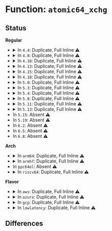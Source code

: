# Function: <code>atomic64_xchg</code>

## Status
<b>Regular</b>
<ul>
<li>
<details>
<summary>In <code>4.4</code>: Duplicate, Full Inline ⚠️</summary>

**Collision:** Static Duplication

**Inline:** Full

**Transformation:** False

**Instances:**

```
In kernel/sched/loadavg.c (ffffffff810b10d8)
Location: arch/x86/include/asm/atomic64_64.h:169
Inline: True
Inline callers:
  - kernel/sched/loadavg.c:calc_global_load
```
```
In kernel/sched/fair.c (ffffffff810b519a)
Location: arch/x86/include/asm/atomic64_64.h:169
Inline: True
Inline callers:
  - kernel/sched/fair.c:update_blocked_averages
  - kernel/sched/fair.c:update_blocked_averages
  - kernel/sched/fair.c:dequeue_entity
  - kernel/sched/fair.c:dequeue_entity
  - kernel/sched/fair.c:dequeue_task_fair
  - kernel/sched/fair.c:dequeue_task_fair
  - kernel/sched/fair.c:enqueue_entity
  - kernel/sched/fair.c:enqueue_entity
  - kernel/sched/fair.c:enqueue_task_fair
  - kernel/sched/fair.c:enqueue_task_fair
  - kernel/sched/fair.c:put_prev_entity
  - kernel/sched/fair.c:put_prev_entity
  - kernel/sched/fair.c:task_tick_fair
  - kernel/sched/fair.c:task_tick_fair
```
```
In mm/vmscan.c (ffffffff811a06a9)
Location: arch/x86/include/asm/atomic64_64.h:169
Inline: True
```
</details>
</li>
<li>
<details>
<summary>In <code>4.8</code>: Duplicate, Full Inline ⚠️</summary>

**Collision:** Static Duplication

**Inline:** Full

**Transformation:** False

**Instances:**

```
In kernel/sched/loadavg.c (ffffffff810b3b85)
Location: arch/x86/include/asm/atomic64_64.h:179
Inline: True
Inline callers:
  - kernel/sched/loadavg.c:calc_global_load
```
```
In kernel/sched/fair.c (ffffffff810b9c21)
Location: arch/x86/include/asm/atomic64_64.h:179
Inline: True
Inline callers:
  - kernel/sched/fair.c:attach_task_cfs_rq
  - kernel/sched/fair.c:attach_task_cfs_rq
  - kernel/sched/fair.c:detach_task_cfs_rq
  - kernel/sched/fair.c:detach_task_cfs_rq
  - kernel/sched/fair.c:task_tick_fair
  - kernel/sched/fair.c:task_tick_fair
  - kernel/sched/fair.c:update_blocked_averages
  - kernel/sched/fair.c:update_blocked_averages
  - kernel/sched/fair.c:dequeue_task_fair
  - kernel/sched/fair.c:dequeue_task_fair
  - kernel/sched/fair.c:enqueue_task_fair
  - kernel/sched/fair.c:enqueue_task_fair
  - kernel/sched/fair.c:set_next_entity
  - kernel/sched/fair.c:set_next_entity
  - kernel/sched/fair.c:dequeue_entity
  - kernel/sched/fair.c:dequeue_entity
```
```
In mm/vmscan.c (ffffffff811b6a5c)
Location: arch/x86/include/asm/atomic64_64.h:179
Inline: True
```
</details>
</li>
<li>
<details>
<summary>In <code>4.10</code>: Duplicate, Full Inline ⚠️</summary>

**Collision:** Static Duplication

**Inline:** Full

**Transformation:** False

**Instances:**

```
In kernel/sched/loadavg.c (ffffffff810ba1c5)
Location: arch/x86/include/asm/atomic64_64.h:179
Inline: True
Inline callers:
  - kernel/sched/loadavg.c:calc_global_load
```
```
In kernel/sched/fair.c (ffffffff810c3cf7)
Location: arch/x86/include/asm/atomic64_64.h:179
Inline: True
Inline callers:
  - kernel/sched/fair.c:task_tick_fair
  - kernel/sched/fair.c:task_tick_fair
  - kernel/sched/fair.c:update_blocked_averages
  - kernel/sched/fair.c:update_blocked_averages
  - kernel/sched/fair.c:dequeue_task_fair
  - kernel/sched/fair.c:dequeue_task_fair
```
```
In mm/vmscan.c (ffffffff811c7010)
Location: arch/x86/include/asm/atomic64_64.h:179
Inline: True
```
</details>
</li>
<li>
<details>
<summary>In <code>4.13</code>: Duplicate, Full Inline ⚠️</summary>

**Collision:** Static Duplication

**Inline:** Full

**Transformation:** False

**Instances:**

```
In kernel/sched/loadavg.c (ffffffff810b4893)
Location: arch/x86/include/asm/atomic64_64.h:185
Inline: True
Inline callers:
  - kernel/sched/loadavg.c:calc_global_load
```
```
In kernel/sched/fair.c (ffffffff810c23b0)
Location: arch/x86/include/asm/atomic64_64.h:185
Inline: True
Inline callers:
  - kernel/sched/fair.c:sched_group_set_shares
  - kernel/sched/fair.c:sched_group_set_shares
  - kernel/sched/fair.c:task_tick_fair
  - kernel/sched/fair.c:task_tick_fair
  - kernel/sched/fair.c:update_blocked_averages
  - kernel/sched/fair.c:update_blocked_averages
  - kernel/sched/fair.c:dequeue_task_fair
  - kernel/sched/fair.c:dequeue_task_fair
  - kernel/sched/fair.c:enqueue_task_fair
  - kernel/sched/fair.c:enqueue_task_fair
```
```
In mm/vmscan.c (ffffffff811cf795)
Location: arch/x86/include/asm/atomic64_64.h:185
Inline: True
```
</details>
</li>
<li>
<details>
<summary>In <code>4.15</code>: Duplicate, Full Inline ⚠️</summary>

**Collision:** Static Duplication

**Inline:** Full

**Transformation:** False

**Instances:**

```
In kernel/sched/loadavg.c (ffffffff810bbb63)
Location: arch/x86/include/asm/atomic64_64.h:186
Inline: True
Inline callers:
  - kernel/sched/loadavg.c:calc_global_load
```
```
In mm/vmscan.c (ffffffff811e4bc2)
Location: arch/x86/include/asm/atomic64_64.h:186
Inline: True
```
</details>
</li>
<li>
<details>
<summary>In <code>4.18</code>: Duplicate, Full Inline ⚠️</summary>

**Collision:** Static Duplication

**Inline:** Full

**Transformation:** False

**Instances:**

```
In kernel/sched/loadavg.c (ffffffff810c3233)
Location: include/asm-generic/atomic-instrumented.h:49
Inline: True
Inline callers:
  - kernel/sched/loadavg.c:calc_global_load
```
```
In mm/vmscan.c (ffffffff81206340)
Location: include/asm-generic/atomic-instrumented.h:49
Inline: True
```
```
In mm/page_counter.c (ffffffff8127e2a5)
Location: include/asm-generic/atomic-instrumented.h:49
Inline: True
Inline callers:
  - mm/page_counter.c:propagate_protected_usage
  - mm/page_counter.c:propagate_protected_usage
```
</details>
</li>
<li>
<details>
<summary>In <code>5.0</code>: Duplicate, Full Inline ⚠️</summary>

**Collision:** Static Duplication

**Inline:** Full

**Transformation:** False

**Instances:**

```
In kernel/sched/loadavg.c (ffffffff810cc4e3)
Location: include/asm-generic/atomic-instrumented.h:49
Inline: True
Inline callers:
  - kernel/sched/loadavg.c:calc_global_load
```
```
In mm/vmscan.c (ffffffff81218abf)
Location: include/asm-generic/atomic-instrumented.h:49
Inline: True
Inline callers:
  - mm/vmscan.c:do_shrink_slab
```
```
In mm/page_counter.c (ffffffff81292995)
Location: include/asm-generic/atomic-instrumented.h:49
Inline: True
Inline callers:
  - mm/page_counter.c:propagate_protected_usage
  - mm/page_counter.c:propagate_protected_usage
```
</details>
</li>
<li>
<details>
<summary>In <code>5.3</code>: Duplicate, Full Inline ⚠️</summary>

**Collision:** Static Duplication

**Inline:** Full

**Transformation:** False

**Instances:**

```
In kernel/sched/loadavg.c (ffffffff810d491f)
Location: include/asm-generic/atomic-instrumented.h:1421
Inline: True
Inline callers:
  - kernel/sched/loadavg.c:calc_global_load
```
```
In mm/vmscan.c (ffffffff812284ff)
Location: include/asm-generic/atomic-instrumented.h:1421
Inline: True
Inline callers:
  - mm/vmscan.c:do_shrink_slab
```
```
In mm/page_counter.c (ffffffff812ad365)
Location: include/asm-generic/atomic-instrumented.h:1421
Inline: True
Inline callers:
  - mm/page_counter.c:propagate_protected_usage
  - mm/page_counter.c:propagate_protected_usage
```
</details>
</li>
<li>
<details>
<summary>In <code>5.4</code>: Duplicate, Full Inline ⚠️</summary>

**Collision:** Static Duplication

**Inline:** Full

**Transformation:** False

**Instances:**

```
In kernel/sched/loadavg.c (ffffffff810deedf)
Location: include/asm-generic/atomic-instrumented.h:1421
Inline: True
Inline callers:
  - kernel/sched/loadavg.c:calc_global_load
```
```
In mm/vmscan.c (ffffffff8123639f)
Location: include/asm-generic/atomic-instrumented.h:1421
Inline: True
Inline callers:
  - mm/vmscan.c:do_shrink_slab
```
```
In mm/page_counter.c (ffffffff812beeb5)
Location: include/asm-generic/atomic-instrumented.h:1421
Inline: True
Inline callers:
  - mm/page_counter.c:propagate_protected_usage
  - mm/page_counter.c:propagate_protected_usage
```
</details>
</li>
<li>
<details>
<summary>In <code>5.8</code>: Duplicate, Full Inline ⚠️</summary>

**Collision:** Static Duplication

**Inline:** Full

**Transformation:** False

**Instances:**

```
In kernel/sched/loadavg.c (ffffffff810e728a)
Location: include/asm-generic/atomic-instrumented.h:1422
Inline: True
Inline callers:
  - kernel/sched/loadavg.c:calc_global_load
```
```
In mm/vmscan.c (ffffffff81264f10)
Location: include/asm-generic/atomic-instrumented.h:1422
Inline: True
Inline callers:
  - mm/vmscan.c:do_shrink_slab
```
```
In mm/page_counter.c (ffffffff812f4190)
Location: include/asm-generic/atomic-instrumented.h:1422
Inline: True
Inline callers:
  - mm/page_counter.c:propagate_protected_usage
  - mm/page_counter.c:propagate_protected_usage
```
</details>
</li>
<li>
<details>
<summary>In <code>5.11</code>: Duplicate, Full Inline ⚠️</summary>

**Collision:** Static Duplication

**Inline:** Full

**Transformation:** False

**Instances:**

```
In kernel/sched/loadavg.c (ffffffff810e4eca)
Location: include/asm-generic/atomic-instrumented.h:1422
Inline: True
Inline callers:
  - kernel/sched/loadavg.c:calc_global_load
```
```
In mm/vmscan.c (ffffffff8126f88a)
Location: include/asm-generic/atomic-instrumented.h:1422
Inline: True
Inline callers:
  - mm/vmscan.c:do_shrink_slab
```
```
In mm/page_counter.c (ffffffff812ffa80)
Location: include/asm-generic/atomic-instrumented.h:1422
Inline: True
Inline callers:
  - mm/page_counter.c:propagate_protected_usage
  - mm/page_counter.c:propagate_protected_usage
```
</details>
</li>
<li>
<details>
<summary>In <code>5.13</code>: Duplicate, Full Inline ⚠️</summary>

**Collision:** Static Duplication

**Inline:** Full

**Transformation:** False

**Instances:**

```
In kernel/sched/loadavg.c (ffffffff810e6da7)
Location: include/asm-generic/atomic-instrumented.h:1422
Inline: True
Inline callers:
  - kernel/sched/loadavg.c:calc_global_load
```
```
In mm/vmscan.c (ffffffff8127356a)
Location: include/asm-generic/atomic-instrumented.h:1422
Inline: True
Inline callers:
  - mm/vmscan.c:do_shrink_slab
  - mm/vmscan.c:do_shrink_slab
```
```
In mm/page_counter.c (ffffffff81306723)
Location: include/asm-generic/atomic-instrumented.h:1422
Inline: True
Inline callers:
  - mm/page_counter.c:propagate_protected_usage
  - mm/page_counter.c:propagate_protected_usage
```
</details>
</li>
<li>
In <code>5.15</code>: Absent ⚠️
</li>
<li>
In <code>5.19</code>: Absent ⚠️
</li>
<li>
In <code>6.2</code>: Absent ⚠️
</li>
<li>
In <code>6.5</code>: Absent ⚠️
</li>
<li>
In <code>6.8</code>: Absent ⚠️
</li>
</ul>
<b>Arch</b>
<ul>
<li>
<details>
<summary>In <code>arm64</code>: Duplicate, Full Inline ⚠️</summary>

**Collision:** Static Duplication

**Inline:** Full

**Transformation:** False

**Instances:**

```
In kernel/sched/loadavg.c (ffff80001013eba8)
Location: include/asm-generic/atomic-instrumented.h:1421
Inline: True
Inline callers:
  - kernel/sched/loadavg.c:calc_global_load
```
```
In kernel/events/core.c (ffff800010294178)
Location: include/asm-generic/atomic-instrumented.h:1421
Inline: True
Inline callers:
  - kernel/events/core.c:task_clock_event_read
  - kernel/events/core.c:task_clock_event_stop
  - kernel/events/core.c:cpu_clock_event_update
  - kernel/events/core.c:__perf_event_task_sched_out
```
```
In kernel/events/ring_buffer.c (ffff8000102a27bc)
Location: include/asm-generic/atomic-instrumented.h:1421
Inline: True
Inline callers:
  - kernel/events/ring_buffer.c:perf_output_begin
  - kernel/events/ring_buffer.c:perf_output_begin_backward
  - kernel/events/ring_buffer.c:perf_output_begin_forward
```
```
In mm/vmscan.c (ffff8000102c7c68)
Location: include/asm-generic/atomic-instrumented.h:1421
Inline: True
Inline callers:
  - mm/vmscan.c:do_shrink_slab
```
```
In mm/page_counter.c (ffff8000103609a8)
Location: include/asm-generic/atomic-instrumented.h:1421
Inline: True
Inline callers:
  - mm/page_counter.c:propagate_protected_usage
  - mm/page_counter.c:propagate_protected_usage
```
```
In drivers/perf/arm-ccn.c (ffff800010b930a8)
Location: include/asm-generic/atomic-instrumented.h:1421
Inline: True
Inline callers:
  - drivers/perf/arm-ccn.c:arm_ccn_pmu_event_update
```
</details>
</li>
<li>
<details>
<summary>In <code>armhf</code>: Duplicate, Full Inline ⚠️</summary>

**Collision:** Static Duplication

**Inline:** Full

**Transformation:** False

**Instances:**

```
In arch/arm/mm/context.c (c0322300)
Location: include/linux/atomic-fallback.h:1961
Inline: True
Inline callers:
  - arch/arm/mm/context.c:check_and_switch_context
  - arch/arm/mm/context.c:check_and_switch_context
```
```
In arch/arm/mm/cache-l2x0-pmu.c (c0324ac8)
Location: include/linux/atomic-fallback.h:1961
Inline: True
Inline callers:
  - arch/arm/mm/cache-l2x0-pmu.c:l2x0_pmu_event_read
```
```
In kernel/events/core.c (c04c03d8)
Location: include/linux/atomic-fallback.h:1961
Inline: True
Inline callers:
  - kernel/events/core.c:task_clock_event_update
  - kernel/events/core.c:cpu_clock_event_update
  - kernel/events/core.c:__perf_event_task_sched_out
```
```
In drivers/perf/arm-ccn.c (c0c7cde4)
Location: include/linux/atomic-fallback.h:1961
Inline: True
Inline callers:
  - drivers/perf/arm-ccn.c:arm_ccn_pmu_event_update
```
</details>
</li>
<li>
In <code>ppc64el</code>: Absent ⚠️
</li>
<li>
<details>
<summary>In <code>riscv64</code>: Duplicate, Full Inline ⚠️</summary>

**Collision:** Static Duplication

**Inline:** Full

**Transformation:** False

**Instances:**

```
In kernel/sched/loadavg.c (ffffffe0000ed428)
Location: arch/riscv/include/asm/atomic.h:301
Inline: True
Inline callers:
  - kernel/sched/loadavg.c:calc_global_load
```
```
In kernel/events/core.c (ffffffe0001c37a2)
Location: arch/riscv/include/asm/atomic.h:301
Inline: True
Inline callers:
  - kernel/events/core.c:task_clock_event_read
  - kernel/events/core.c:cpu_clock_event_read
  - kernel/events/core.c:cpu_clock_event_stop
  - kernel/events/core.c:__perf_event_task_sched_out
```
```
In kernel/events/ring_buffer.c (ffffffe0001d141c)
Location: arch/riscv/include/asm/atomic.h:301
Inline: True
Inline callers:
  - kernel/events/ring_buffer.c:perf_output_begin
  - kernel/events/ring_buffer.c:perf_output_begin_backward
  - kernel/events/ring_buffer.c:perf_output_begin_forward
```
```
In mm/vmscan.c (ffffffe0001e69a8)
Location: arch/riscv/include/asm/atomic.h:301
Inline: True
Inline callers:
  - mm/vmscan.c:do_shrink_slab
```
```
In mm/memory.c (ffffffe0002076a6)
Location: arch/riscv/include/asm/atomic.h:301
Inline: True
Inline callers:
  - mm/memory.c:unmap_page_range
```
```
In mm/mprotect.c (ffffffe000211204)
Location: arch/riscv/include/asm/atomic.h:301
Inline: True
Inline callers:
  - mm/mprotect.c:change_protection_range
```
```
In mm/mremap.c (ffffffe000211c38)
Location: arch/riscv/include/asm/atomic.h:301
Inline: True
Inline callers:
  - mm/mremap.c:move_page_tables
```
```
In mm/pgtable-generic.c (ffffffe000212d54)
Location: arch/riscv/include/asm/atomic.h:301
Inline: True
Inline callers:
  - mm/pgtable-generic.c:ptep_clear_flush
```
```
In mm/rmap.c (0)
Location: arch/riscv/include/asm/atomic.h:301
Inline: True
```
```
In mm/vmalloc.c (ffffffe00021561e)
Location: arch/riscv/include/asm/atomic.h:301
Inline: True
```
```
In mm/madvise.c (ffffffe000220648)
Location: arch/riscv/include/asm/atomic.h:301
Inline: True
Inline callers:
  - mm/madvise.c:madvise_free_pte_range
  - mm/madvise.c:madvise_cold_or_pageout_pte_range
```
```
In mm/hugetlb.c (ffffffe000230dde)
Location: arch/riscv/include/asm/atomic.h:301
Inline: True
Inline callers:
  - mm/hugetlb.c:hugetlb_change_protection
  - mm/hugetlb.c:__unmap_hugepage_range
```
```
In mm/page_counter.c (ffffffe0002402cc)
Location: arch/riscv/include/asm/atomic.h:301
Inline: True
Inline callers:
  - mm/page_counter.c:propagate_protected_usage
  - mm/page_counter.c:propagate_protected_usage
```
</details>
</li>
</ul>
<b>Flavor</b>
<ul>
<li>
<details>
<summary>In <code>aws</code>: Duplicate, Full Inline ⚠️</summary>

**Collision:** Static Duplication

**Inline:** Full

**Transformation:** False

**Instances:**

```
In kernel/sched/loadavg.c (ffffffff810d90cf)
Location: include/asm-generic/atomic-instrumented.h:1421
Inline: True
Inline callers:
  - kernel/sched/loadavg.c:calc_global_load
```
```
In mm/vmscan.c (ffffffff8122e9ef)
Location: include/asm-generic/atomic-instrumented.h:1421
Inline: True
Inline callers:
  - mm/vmscan.c:do_shrink_slab
```
```
In mm/page_counter.c (ffffffff812b7495)
Location: include/asm-generic/atomic-instrumented.h:1421
Inline: True
Inline callers:
  - mm/page_counter.c:propagate_protected_usage
  - mm/page_counter.c:propagate_protected_usage
```
</details>
</li>
<li>
<details>
<summary>In <code>azure</code>: Duplicate, Full Inline ⚠️</summary>

**Collision:** Static Duplication

**Inline:** Full

**Transformation:** False

**Instances:**

```
In kernel/sched/loadavg.c (ffffffff810c7acf)
Location: include/asm-generic/atomic-instrumented.h:1421
Inline: True
Inline callers:
  - kernel/sched/loadavg.c:calc_global_load
```
```
In kernel/rcu/rcu_segcblist.c (ffffffff81116691)
Location: include/asm-generic/atomic-instrumented.h:1421
Inline: True
Inline callers:
  - kernel/rcu/rcu_segcblist.c:rcu_segcblist_merge
```
```
In mm/vmscan.c (ffffffff81221aaf)
Location: include/asm-generic/atomic-instrumented.h:1421
Inline: True
Inline callers:
  - mm/vmscan.c:do_shrink_slab
```
```
In mm/page_counter.c (ffffffff812a8665)
Location: include/asm-generic/atomic-instrumented.h:1421
Inline: True
Inline callers:
  - mm/page_counter.c:propagate_protected_usage
  - mm/page_counter.c:propagate_protected_usage
```
</details>
</li>
<li>
<details>
<summary>In <code>gcp</code>: Duplicate, Full Inline ⚠️</summary>

**Collision:** Static Duplication

**Inline:** Full

**Transformation:** False

**Instances:**

```
In kernel/sched/loadavg.c (ffffffff810d540f)
Location: include/asm-generic/atomic-instrumented.h:1421
Inline: True
Inline callers:
  - kernel/sched/loadavg.c:calc_global_load
```
```
In mm/vmscan.c (ffffffff8122c78f)
Location: include/asm-generic/atomic-instrumented.h:1421
Inline: True
Inline callers:
  - mm/vmscan.c:do_shrink_slab
```
```
In mm/page_counter.c (ffffffff812b52a5)
Location: include/asm-generic/atomic-instrumented.h:1421
Inline: True
Inline callers:
  - mm/page_counter.c:propagate_protected_usage
  - mm/page_counter.c:propagate_protected_usage
```
```
In net/netfilter/nf_conntrack_netlink.c (ffffffff819ac1dc)
Location: include/asm-generic/atomic-instrumented.h:1421
Inline: True
Inline callers:
  - net/netfilter/nf_conntrack_netlink.c:dump_counters
  - net/netfilter/nf_conntrack_netlink.c:dump_counters
```
</details>
</li>
<li>
<details>
<summary>In <code>lowlatency</code>: Duplicate, Full Inline ⚠️</summary>

**Collision:** Static Duplication

**Inline:** Full

**Transformation:** False

**Instances:**

```
In kernel/sched/loadavg.c (ffffffff810e0cbf)
Location: include/asm-generic/atomic-instrumented.h:1421
Inline: True
Inline callers:
  - kernel/sched/loadavg.c:calc_global_load
```
```
In mm/vmscan.c (ffffffff8123bb7a)
Location: include/asm-generic/atomic-instrumented.h:1421
Inline: True
Inline callers:
  - mm/vmscan.c:do_shrink_slab
```
```
In mm/page_counter.c (ffffffff812c57e5)
Location: include/asm-generic/atomic-instrumented.h:1421
Inline: True
Inline callers:
  - mm/page_counter.c:propagate_protected_usage
  - mm/page_counter.c:propagate_protected_usage
```
</details>
</li>
</ul>

## Differences
